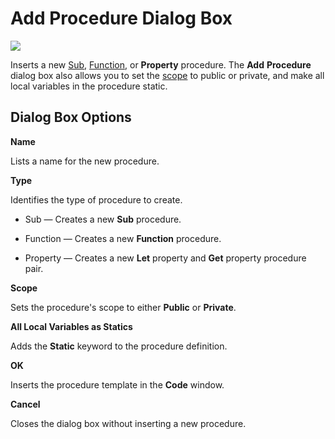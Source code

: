 
# Add Procedure Dialog Box


![](../images/insproc_ZA01201617.gif)



Inserts a new  [Sub](b8bdf64f-5920-1ae9-16d0-b26d09524a30.md),  [Function](b8bdf64f-5920-1ae9-16d0-b26d09524a30.md), or  **Property** procedure. The **Add** **Procedure** dialog box also allows you to set the [scope](b8bdf64f-5920-1ae9-16d0-b26d09524a30.md) to public or private, and make all local variables in the procedure static.

## Dialog Box Options

 **Name**

Lists a name for the new procedure.

 **Type**

Identifies the type of procedure to create.




- Sub — Creates a new  **Sub** procedure.
    
- Function — Creates a new  **Function** procedure.
    
- Property — Creates a new  **Let** property and **Get** property procedure pair.
    


 **Scope**

Sets the procedure's scope to either  **Public** or **Private**.

 **All Local Variables as Statics**

Adds the  **Static** keyword to the procedure definition.

 **OK**

Inserts the procedure template in the  **Code** window.

 **Cancel**

Closes the dialog box without inserting a new procedure.

